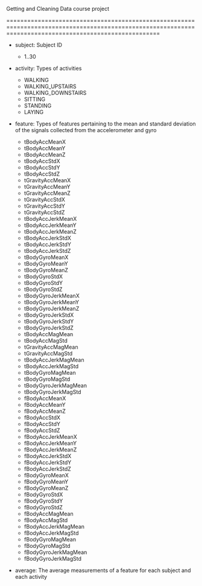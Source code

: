 
Getting and Cleaning Data course project

========================================================================================================================================================

- subject: Subject ID
  - 1..30

- activity: Types of activities
  - WALKING
  - WALKING_UPSTAIRS
  - WALKING_DOWNSTAIRS
  - SITTING
  - STANDING
  - LAYING

- feature: Types of features pertaining to the mean and standard deviation of the signals collected from the accelerometer and gyro
  - tBodyAccMeanX
  - tBodyAccMeanY
  - tBodyAccMeanZ
  - tBodyAccStdX        
  - tBodyAccStdY
  - tBodyAccStdZ
  - tGravityAccMeanX
  - tGravityAccMeanY    
  - tGravityAccMeanZ
  - tGravityAccStdX
  - tGravityAccStdY
  - tGravityAccStdZ     
  - tBodyAccJerkMeanX
  - tBodyAccJerkMeanY
  - tBodyAccJerkMeanZ
  - tBodyAccJerkStdX    
  - tBodyAccJerkStdY
  - tBodyAccJerkStdZ
  - tBodyGyroMeanX
  - tBodyGyroMeanY
  - tBodyGyroMeanZ
  - tBodyGyroStdX
  - tBodyGyroStdY
  - tBodyGyroStdZ
  - tBodyGyroJerkMeanX
  - tBodyGyroJerkMeanY
  - tBodyGyroJerkMeanZ
  - tBodyGyroJerkStdX
  - tBodyGyroJerkStdY
  - tBodyGyroJerkStdZ
  - tBodyAccMagMean
  - tBodyAccMagStd
  - tGravityAccMagMean
  - tGravityAccMagStd
  - tBodyAccJerkMagMean
  - tBodyAccJerkMagStd
  - tBodyGyroMagMean
  - tBodyGyroMagStd
  - tBodyGyroJerkMagMean
  - tBodyGyroJerkMagStd
  - fBodyAccMeanX
  - fBodyAccMeanY
  - fBodyAccMeanZ
  - fBodyAccStdX
  - fBodyAccStdY
  - fBodyAccStdZ
  - fBodyAccJerkMeanX
  - fBodyAccJerkMeanY
  - fBodyAccJerkMeanZ
  - fBodyAccJerkStdX
  - fBodyAccJerkStdY
  - fBodyAccJerkStdZ
  - fBodyGyroMeanX
  - fBodyGyroMeanY
  - fBodyGyroMeanZ
  - fBodyGyroStdX
  - fBodyGyroStdY
  - fBodyGyroStdZ
  - fBodyAccMagMean
  - fBodyAccMagStd
  - fBodyAccJerkMagMean
  - fBodyAccJerkMagStd
  - fBodyGyroMagMean
  - fBodyGyroMagStd
  - fBodyGyroJerkMagMean
  - fBodyGyroJerkMagStd

- average: The average measurements of a feature for each subject and each activity